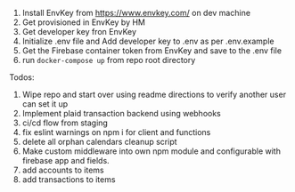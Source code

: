1. Install EnvKey from https://www.envkey.com/ on dev machine
1. Get provisioned in EnvKey by HM
1. Get developer key fron EnvKey
1. Initialize .env file and Add developer key to .env as per .env.example
1. Get the Firebase container token from EnvKey and save to the .env file
1. run `docker-compose up` from repo root directory


Todos:
1. Wipe repo and start over using readme directions to verify another user can set it up
1. Implement plaid transaction backend using webhooks 
1. ci/cd flow from staging
1. fix eslint warnings on npm i for client and functions
1. delete all orphan calendars cleanup script
1. Make custom middleware into own npm module and configurable with firebase app and fields.
1. add accounts to items
1. add transactions to items